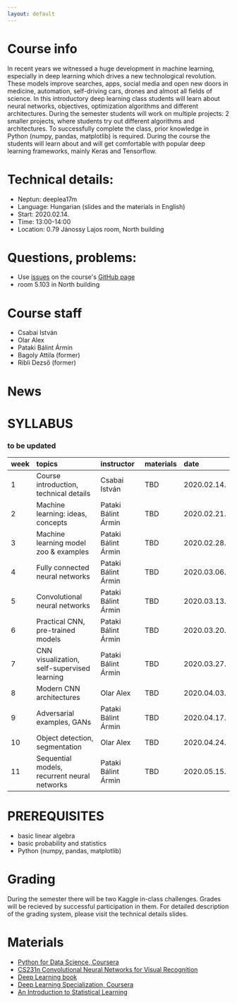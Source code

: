 ```yaml
---
layout: default
---
```


# Course info
In recent years we witnessed a huge development in machine learning, especially in deep learning which drives a new technological revolution. These models improve searches, apps, social media and open new doors in medicine, automation, self-driving cars, drones and almost all fields of science. In this introductory deep learning class students will learn about neural networks, objectives, optimization algorithms and different architectures. During the semester students will work on multiple projects: 2 smaller projects, where students try out different algorithms and architectures. To successfully complete the class, prior knowledge in Python (numpy, pandas, matplotlib) is required. During the course the students will learn about and will get comfortable with popular deep learning frameworks, mainly Keras and Tensorflow.

# Technical details:
- Neptun: deeplea17m
- Language: Hungarian (slides and the materials in English)
- Start: 2020.02.14.
- Time: 13:00-14:00
- Location: 0.79 Jánossy Lajos room, North building

# Questions, problems:
- Use [issues](https://guides.github.com/features/issues/) on the course's [GitHub page](https://github.com/patbaa/physdl/)
- room 5.103 in North building

# Course staff
 - Csabai István
 - Olar Alex
 - Pataki Bálint Ármin
 - Bagoly Attila (former)
 - Ribli Dezső (former)

# News


# SYLLABUS
### to be updated

| week        | topics          | instructor | materials | date |
|:-------------|:------------------|:------|:------|:------|
|  1 | Course introduction, technical details         | Csabai István       | TBD | 2020.02.14. |
|  2 | Machine learning: ideas, concepts              | Pataki Bálint Ármin | TBD | 2020.02.21. |
|  3 | Machine learning model zoo & examples          | Pataki Bálint Ármin | TBD | 2020.02.28. |
|  4 | Fully connected neural networks                | Pataki Bálint Ármin | TBD | 2020.03.06. |
|  5 | Convolutional neural networks                  | Pataki Bálint Ármin | TBD | 2020.03.13. |
|  6 | Practical CNN, pre-trained models              | Pataki Bálint Ármin | TBD | 2020.03.20. |
|  7 | CNN visualization, self-supervised learning    | Pataki Bálint Ármin | TBD | 2020.03.27. |
|  8 | Modern CNN architectures                       | Olar Alex           | TBD | 2020.04.03. |
|  9 | Adversarial examples, GANs                     | Pataki Bálint Ármin | TBD | 2020.04.17. |
| 10 | Object detection, segmentation                 | Olar Alex           | TBD | 2020.04.24. |
| 11 | Sequential models, recurrent neural networks   | Pataki Bálint Ármin | TBD | 2020.05.15. |

# PREREQUISITES
 - basic linear algebra
 - basic probability and statistics
 - Python (numpy, pandas, matplotlib)

# Grading
During the semester there will be two Kaggle in-class challenges. Grades will be recieved by successful participation in them. For detailed description of the grading system, please visit the technical details slides.

# Materials
 - [Python for Data Science, Coursera](https://www.coursera.org/learn/python-for-applied-data-science)
 - [CS231n Convolutional Neural Networks for Visual Recognition](http://cs231n.stanford.edu/)
 - [Deep Learning book](http://www.deeplearningbook.org/)
 - [Deep Learning Specialization, Coursera](https://www.coursera.org/specializations/deep-learning)
 - [An Introduction to Statistical Learning](http://www-bcf.usc.edu/~gareth/ISL/)
